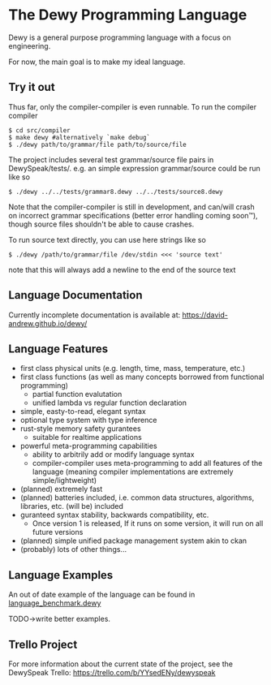 # The Dewy Programming Language
Dewy is a general purpose programming language with a focus on engineering. 

For now, the main goal is to make my ideal language.

## Try it out
Thus far, only the compiler-compiler is even runnable. To run the compiler compiler

    $ cd src/compiler
    $ make dewy #alternatively `make debug`
    $ ./dewy path/to/grammar/file path/to/source/file

The project includes several test grammar/source file pairs in DewySpeak/tests/. e.g. an simple expression grammar/source could be run like so

    $ ./dewy ../../tests/grammar8.dewy ../../tests/source8.dewy

Note that the compiler-compiler is still in development, and can/will crash on incorrect grammar specifications (better error handling coming soon™), though source files shouldn't be able to cause crashes.

To run source text directly, you can use here strings like so

    $ ./dewy /path/to/grammar/file /dev/stdin <<< 'source text'

note that this will always add a newline to the end of the source text

## Language Documentation
Currently incomplete documentation is available at: https://david-andrew.github.io/dewy/

## Language Features
* first class physical units (e.g. length, time, mass, temperature, etc.)
* first class functions (as well as many concepts borrowed from functional programming)
    * partial function evalutation
    * unified lambda vs regular function declaration
* simple, easty-to-read, elegant syntax
* optional type system with type inference
* rust-style memory safety gurantees
    * suitable for realtime applications
* powerful meta-programming capabilities 
    * ability to arbitrily add or modify language syntax
    * compiler-compiler uses meta-programming to add all features of the language (meaning compiler implementations are extremely simple/lightweight)
* (planned) extremely fast
* (planned) batteries included, i.e. common data structures, algorithms, libraries, etc. (will be) included
* guranteed syntax stability, backwards compatibility, etc.
    * Once version 1 is released, If it runs on some version, it will run on all future versions
* (planned) simple unified package management system akin to ckan
* (probably) lots of other things...

## Language Examples
An out of date example of the language can be found in [language_benchmark.dewy](resources/language_ideas/example_programs/language_benchmark.dewy)

TODO->write better examples.

## Trello Project
For more information about the current state of the project, see the DewySpeak Trello: https://trello.com/b/YYsedENy/dewyspeak
